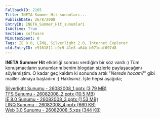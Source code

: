 ```yaml
---
FallbackID: 2165
Title: INETA Summer Hit sunumları...
PublishDate: 26/8/2008
EntryID: INETA_Summer_Hit_sunumlari
IsActive: True
Section: software
MinutesSpent: 0
Tags: IE 8.0, LINQ, Silverlight 2.0, Internet Explorer
old.EntryID: e9161811-c9c9-41e3-a64b-b071eaf097d8
---
```

**INETA Summer Hit** etkinliği sonrası verdiğim bir söz vardı :) Tüm
konuşmacıların sunumlarını benim blogdan sizlerle paylaşacağımı
söylemiştim. O kadar geç kaldım ki sonunda artık "*Nerede hocam?*" gibi
mailler almaya başladım :) Haklısınız. İşte hepsi aşağıda;

[Silverlight Sunumu - 26082008\_1.pptx (3,79
MB)](http://cdn.daron.yondem.com/assets/2165/26082008_1.pptx)\
 [TFS Sunumu - 26082008\_2.pptx (10,5
MB)](http://cdn.daron.yondem.com/assets/2165/26082008_2.pptx)\
 [IE 8.0 Sunumu - 26082008\_3.pptx (1,53
MB)](http://cdn.daron.yondem.com/assets/2165/26082008_3.pptx)\
 [LINQ Sunumu - 26082008\_4.pptx (660
KB)](http://cdn.daron.yondem.com/assets/2165/26082008_4.pptx)\
 [Web 3.0 Sunumu - 26082008\_5.xps (344
KB)](http://cdn.daron.yondem.com/assets/2165/26082008_5.xps)


